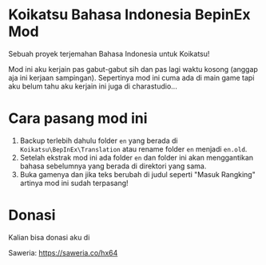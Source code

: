 # Koikatsu Bahasa Indonesia BepinEx Mod
Sebuah proyek terjemahan Bahasa Indonesia untuk Koikatsu!

Mod ini aku kerjain pas gabut-gabut sih dan pas lagi waktu kosong (anggap aja ini kerjaan sampingan).
Sepertinya mod ini cuma ada di main game tapi aku belum tahu aku kerjain ini juga di charastudio...


# Cara pasang mod ini

1. Backup terlebih dahulu folder `en` yang berada di `Koikatsu\BepInEx\Translation` atau rename folder `en` menjadi `en.old`.
2. Setelah ekstrak mod ini ada folder `en` dan folder ini akan menggantikan bahasa sebelumnya yang berada di direktori yang sama.
3. Buka gamenya dan jika teks berubah di judul seperti "Masuk Rangking" artinya mod ini sudah terpasang!

# Donasi

Kalian bisa donasi aku di

Saweria: https://saweria.co/hx64
